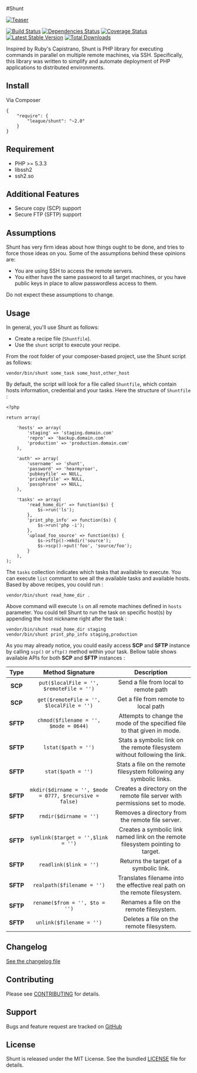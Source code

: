 #Shunt

[![Teaser](https://i.imgur.com/isgocwl.png?1)](https://github.com/thephpleague/shunt)

[![Build Status](https://secure.travis-ci.org/thephpleague/shunt.png?branch=master)](http://travis-ci.org/thephpleague/shunt) [![Dependencies Status](https://depending.in/thephpleague/shunt.png)](http://depending.in/thephpleague/shunt) [![Coverage Status](https://coveralls.io/repos/thephpleague/shunt/badge.png?branch=master)](https://coveralls.io/r/thephpleague/shunt?branch=master) [![Latest Stable Version](https://poser.pugx.org/league/shunt/v/stable.png)](https://packagist.org/packages/league/shunt) [![Total Downloads](https://poser.pugx.org/league/shunt/downloads.png)](https://packagist.org/packages/league/shunt)

Inspired by Ruby's Capistrano, Shunt is PHP library for executing commands in parallel on multiple remote machines, via SSH. Specifically, this library was written to simplify and automate deployment of PHP applications to distributed environments.

## Install

Via Composer

    {
        "require": {
            "league/shunt": "~2.0"
        }
    }
    
## Requirement

* PHP >= 5.3.3
* libssh2
* ssh2.so

## Additional Features

* Secure copy (SCP) support
* Secure FTP (SFTP) support

## Assumptions

Shunt has very firm ideas about how things ought to be done, and tries to force those ideas on you. Some of the assumptions behind these opinions are:

* You are using SSH to access the remote servers.
* You either have the same password to all target machines, or you have public keys in place to allow passwordless access to them.

Do not expect these assumptions to change.

## Usage
In general, you'll use Shunt as follows:

* Create a recipe file (`Shuntfile`).
* Use the `shunt` script to execute your recipe.

From the root folder of your composer-based project, use the Shunt script as follows:

	vendor/bin/shunt some_task some_host,other_host

By default, the script will look for a file called `Shuntfile`, which contain hosts information, credential and your tasks. Here the structure of `Shuntfile` :

	<?php

	return array(

		'hosts' => array(
			'staging' => 'staging.domain.com'
			'repro' => 'backup.domain.com'
			'production' => 'production.domain.com'
		),

		'auth' => array(
			'username' => 'shunt',
			'password' => 'hearmyroar',
			'pubkeyfile' => NULL,
			'privkeyfile' => NULL,
			'passphrase' => NULL,
		),

		'tasks' => array(
			'read_home_dir' => function($s) {
				$s->run('ls');
			},
			'print_php_info' => function($s) {
				$s->run('php -i');
			},
			'upload_foo_source' => function($s) {
				$s->sftp()->mkdir('source');
				$s->scp()->put('foo', 'source/foo');
			}
		),
	);

The `tasks` collection indicates which tasks that available to execute. You can execute `list` commant to see all the available tasks and available hosts. Based by above recipes, you could run :

	vendor/bin/shunt read_home_dir .

Above command will execute `ls` on all remote machines defined in `hosts` parameter. You could tell Shunt to run the task on specific host(s) by appending the host nickname right after the task :

	vendor/bin/shunt read_home_dir staging
	vendor/bin/shunt print_php_info staging,production

As you may already notice, you could easily access **SCP** and **SFTP** instance by calling `scp()` or `sftp()` method within your task. Bellow table shows available APIs for both **SCP** and **SFTP** instances :

| Type | Method Signature | Description
| :---: | :---: | :---: |
| **SCP** | `put($localFile = '', $remoteFile = '')` | Send a file from local to remote path |
| **SCP** | `get($remoteFile = '', $localFile = '')` | Get a file from remote to local path |
| **SFTP** | `chmod($filename = '', $mode = 0644)` | Attempts to change the mode of the specified file to that given in mode. |
| **SFTP** | `lstat($path = '')` | Stats a symbolic link on the remote filesystem without following the link. |
| **SFTP** | `stat($path = '')` | Stats a file on the remote filesystem following any symbolic links. |
| **SFTP** | `mkdir($dirname = '', $mode = 0777, $recursive = false)` | Creates a directory on the remote file server with permissions set to mode. |
| **SFTP** | `rmdir($dirname = '')` | Removes a directory from the remote file server. |
| **SFTP** | `symlink($target = '',$link = '')` | Creates a symbolic link named link on the remote filesystem pointing to target. |
| **SFTP** | `readlink($link = '')` | Returns the target of a symbolic link. |
| **SFTP** | `realpath($filename = '')` | Translates filename into the effective real path on the remote filesystem. |
| **SFTP** | `rename($from = '', $to = '')` | Renames a file on the remote filesystem. |
| **SFTP** | `unlink($filename = '')` | Deletes a file on the remote filesystem. |


Changelog
---------

[See the changelog file](https://github.com/thephpleague/shunt/blob/master/CHANGELOG.md)

Contributing
------------

Please see [CONTRIBUTING](https://github.com/thephpleague/shunt/blob/master/CONTRIBUTING.md) for details.

Support
-------

Bugs and feature request are tracked on [GitHub](https://github.com/thephpleague/shunt/issues)


License
-------

Shunt is released under the MIT License. See the bundled
[LICENSE](https://github.com/thephpleague/shunt/blob/master/LICENSE) file for details.
